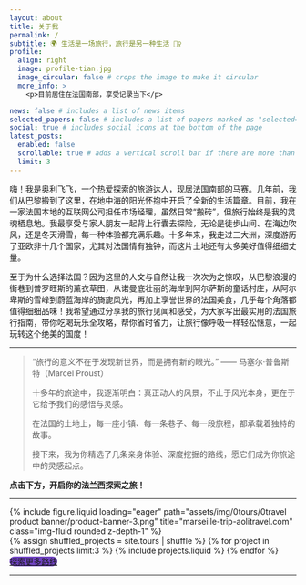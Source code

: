 ```yaml
---
layout: about
title: 关于我
permalink: /
subtitle: 🌍 生活是一场旅行，旅行是另一种生活 🚶‍♀️
profile:
  align: right
  image: profile-tian.jpg
  image_circular: false # crops the image to make it circular
  more_info: >
    <p>目前居住在法国南部，享受记录当下</p>

news: false # includes a list of news items
selected_papers: false # includes a list of papers marked as "selected={true}"
social: true # includes social icons at the bottom of the page
latest_posts:
  enabled: false
  scrollable: true # adds a vertical scroll bar if there are more than 3 new posts items
  limit: 3
---
```

嗨！我是奥利飞飞，一个热爱探索的旅游达人，现居法国南部的马赛。几年前，我们从巴黎搬到了这里，在地中海的阳光怀抱中开启了全新的生活篇章。目前，我在一家法国本地的互联网公司担任市场经理，虽然日常“搬砖”，但旅行始终是我的灵魂栖息地。我最享受与家人朋友一起背上行囊去探险，无论是徒步山间、在海边吹风，还是冬天滑雪，每一种体验都充满乐趣。十多年来，我走过三大洲，深度游历了亚欧非十几个国家，尤其对法国情有独钟，而这片土地还有太多美好值得细细丈量。

至于为什么选择法国？因为这里的人文与自然让我一次次为之惊叹，从巴黎浪漫的街巷到普罗旺斯的薰衣草田，从诺曼底壮丽的海岸到阿尔萨斯的童话村庄，从阿尔卑斯的雪峰到蔚蓝海岸的旖旎风光，再加上享誉世界的法国美食，几乎每个角落都值得细细品味！我希望通过分享我的旅行见闻和感受，为大家写出最实用的法国旅行指南，带你吃喝玩乐全攻略，帮你省时省力，让旅行像呼吸一样轻松惬意，一起玩转这个绝美的国度！

---

> “旅行的意义不在于发现新世界，而是拥有新的眼光。” —— 马塞尔·普鲁斯特（Marcel Proust）
> 
> 
> 十多年的旅途中，我逐渐明白：真正动人的风景，不止于风光本身，更在于它给予我们的感悟与灵感。
> 
> 在法国的土地上，每一座小镇、每一条巷子、每一段旅程，都承载着独特的故事。
> 
> 接下来，我为你精选了几条亲身体验、深度挖掘的路线，愿它们成为你旅途中的灵感起点。
> 

**点击下方，开启你的法兰西探索之旅！**

---

<!-- Banner 轮播开始 -->
<swiper-container keyboard="true" navigation="true" pagination="true" pagination-clickable="true" pagination-dynamic-bullets="true" rewind="true">
  <swiper-slide>  {% include figure.liquid loading="eager" path="assets/img/0tours/0travel product banner/product-banner-3.png" title="marseille-trip-aolitravel.com" class="img-fluid rounded z-depth-1" %}</swiper-slide>
</swiper-container>
<!-- Banner 轮播结束 -->

<!-- 产品展示开始 -->
<div class="row row-cols-1 row-cols-md-3 g-4 mt-4">
  {% assign shuffled_projects = site.tours | shuffle %}
  {% for project in shuffled_projects limit:3 %}
    {% include projects.liquid %}
  {% endfor %}
</div>

<!-- “探索更多路线”按钮 -->
<div class="d-flex justify-content-center mt-4">
  <a href="/tours" class="btn btn-lg text-white" style="background-color: #6f42c1; border-radius: 0.75rem;">
    探索更多路线
  </a>
</div>
<!-- 产品展示结束 -->


---

<!--
Write your biography here. Tell the world about yourself. Link to your favorite [subreddit](http://reddit.com). You can put a picture in, too. The code is already in, just name your picture `prof_pic.jpg` and put it in the `img/` folder.

Put your address / P.O. box / other info right below your picture. You can also disable any of these elements by editing `profile` property of the YAML header of your `_pages/about.md`. Edit `_bibliography/papers.bib` and Jekyll will render your [publications page](/al-folio/publications/) automatically.

Link to your social media connections, too. This theme is set up to use [Font Awesome icons](https://fontawesome.com/) and [Academicons](https://jpswalsh.github.io/academicons/), like the ones below. Add your Facebook, Twitter, LinkedIn, Google Scholar, or just disable all of them.
-->
